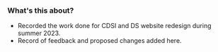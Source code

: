### What's this about?
- Recorded the work done for CDSI and DS website redesign during summer 2023.
- Record of feedback and proposed changes added here.
